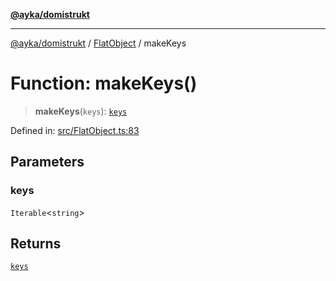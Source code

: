 [**@ayka/domistrukt**](../../../README.md)

***

[@ayka/domistrukt](../../../globals.md) / [FlatObject](../README.md) / makeKeys

# Function: makeKeys()

> **makeKeys**(`keys`): [`keys`](../type-aliases/keys.md)

Defined in: [src/FlatObject.ts:83](https://github.com/AndreyMork/domistrukt/blob/8b5cf3c2b6165986c4aa42ad9bdd7f6c43c22c84/src/FlatObject.ts#L83)

## Parameters

### keys

`Iterable`\<`string`\>

## Returns

[`keys`](../type-aliases/keys.md)

